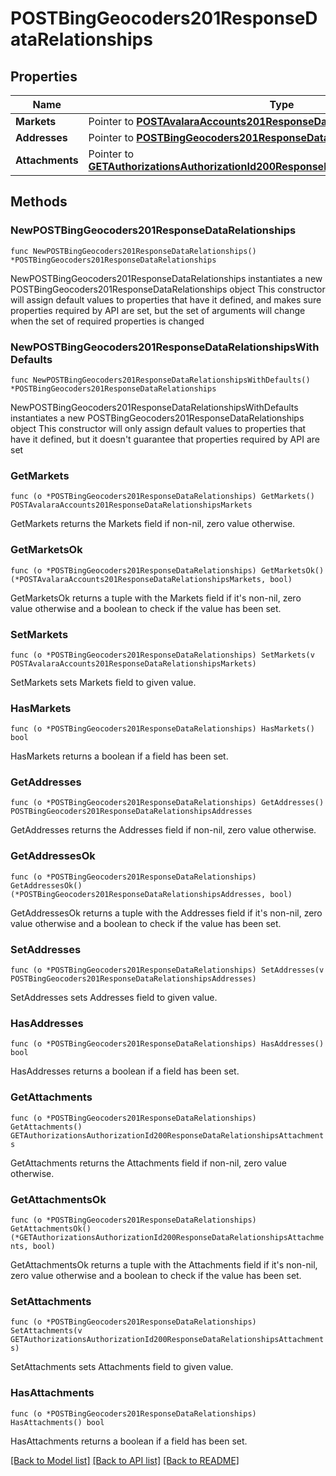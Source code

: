 # POSTBingGeocoders201ResponseDataRelationships

## Properties

Name | Type | Description | Notes
------------ | ------------- | ------------- | -------------
**Markets** | Pointer to [**POSTAvalaraAccounts201ResponseDataRelationshipsMarkets**](POSTAvalaraAccounts201ResponseDataRelationshipsMarkets.md) |  | [optional] 
**Addresses** | Pointer to [**POSTBingGeocoders201ResponseDataRelationshipsAddresses**](POSTBingGeocoders201ResponseDataRelationshipsAddresses.md) |  | [optional] 
**Attachments** | Pointer to [**GETAuthorizationsAuthorizationId200ResponseDataRelationshipsAttachments**](GETAuthorizationsAuthorizationId200ResponseDataRelationshipsAttachments.md) |  | [optional] 

## Methods

### NewPOSTBingGeocoders201ResponseDataRelationships

`func NewPOSTBingGeocoders201ResponseDataRelationships() *POSTBingGeocoders201ResponseDataRelationships`

NewPOSTBingGeocoders201ResponseDataRelationships instantiates a new POSTBingGeocoders201ResponseDataRelationships object
This constructor will assign default values to properties that have it defined,
and makes sure properties required by API are set, but the set of arguments
will change when the set of required properties is changed

### NewPOSTBingGeocoders201ResponseDataRelationshipsWithDefaults

`func NewPOSTBingGeocoders201ResponseDataRelationshipsWithDefaults() *POSTBingGeocoders201ResponseDataRelationships`

NewPOSTBingGeocoders201ResponseDataRelationshipsWithDefaults instantiates a new POSTBingGeocoders201ResponseDataRelationships object
This constructor will only assign default values to properties that have it defined,
but it doesn't guarantee that properties required by API are set

### GetMarkets

`func (o *POSTBingGeocoders201ResponseDataRelationships) GetMarkets() POSTAvalaraAccounts201ResponseDataRelationshipsMarkets`

GetMarkets returns the Markets field if non-nil, zero value otherwise.

### GetMarketsOk

`func (o *POSTBingGeocoders201ResponseDataRelationships) GetMarketsOk() (*POSTAvalaraAccounts201ResponseDataRelationshipsMarkets, bool)`

GetMarketsOk returns a tuple with the Markets field if it's non-nil, zero value otherwise
and a boolean to check if the value has been set.

### SetMarkets

`func (o *POSTBingGeocoders201ResponseDataRelationships) SetMarkets(v POSTAvalaraAccounts201ResponseDataRelationshipsMarkets)`

SetMarkets sets Markets field to given value.

### HasMarkets

`func (o *POSTBingGeocoders201ResponseDataRelationships) HasMarkets() bool`

HasMarkets returns a boolean if a field has been set.

### GetAddresses

`func (o *POSTBingGeocoders201ResponseDataRelationships) GetAddresses() POSTBingGeocoders201ResponseDataRelationshipsAddresses`

GetAddresses returns the Addresses field if non-nil, zero value otherwise.

### GetAddressesOk

`func (o *POSTBingGeocoders201ResponseDataRelationships) GetAddressesOk() (*POSTBingGeocoders201ResponseDataRelationshipsAddresses, bool)`

GetAddressesOk returns a tuple with the Addresses field if it's non-nil, zero value otherwise
and a boolean to check if the value has been set.

### SetAddresses

`func (o *POSTBingGeocoders201ResponseDataRelationships) SetAddresses(v POSTBingGeocoders201ResponseDataRelationshipsAddresses)`

SetAddresses sets Addresses field to given value.

### HasAddresses

`func (o *POSTBingGeocoders201ResponseDataRelationships) HasAddresses() bool`

HasAddresses returns a boolean if a field has been set.

### GetAttachments

`func (o *POSTBingGeocoders201ResponseDataRelationships) GetAttachments() GETAuthorizationsAuthorizationId200ResponseDataRelationshipsAttachments`

GetAttachments returns the Attachments field if non-nil, zero value otherwise.

### GetAttachmentsOk

`func (o *POSTBingGeocoders201ResponseDataRelationships) GetAttachmentsOk() (*GETAuthorizationsAuthorizationId200ResponseDataRelationshipsAttachments, bool)`

GetAttachmentsOk returns a tuple with the Attachments field if it's non-nil, zero value otherwise
and a boolean to check if the value has been set.

### SetAttachments

`func (o *POSTBingGeocoders201ResponseDataRelationships) SetAttachments(v GETAuthorizationsAuthorizationId200ResponseDataRelationshipsAttachments)`

SetAttachments sets Attachments field to given value.

### HasAttachments

`func (o *POSTBingGeocoders201ResponseDataRelationships) HasAttachments() bool`

HasAttachments returns a boolean if a field has been set.


[[Back to Model list]](../README.md#documentation-for-models) [[Back to API list]](../README.md#documentation-for-api-endpoints) [[Back to README]](../README.md)


